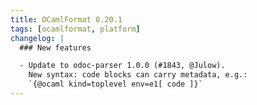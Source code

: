 ```yaml
---
title: OCamlFormat 0.20.1
tags: [ocamlformat, platform]
changelog: |
  ### New features

  - Update to odoc-parser 1.0.0 (#1843, @Julow).
    New syntax: code blocks can carry metadata, e.g.:
    `{@ocaml kind=toplevel env=e1[ code ]}`
---
```


